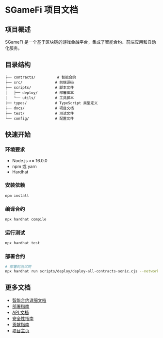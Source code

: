 # SGameFi 项目文档

## 项目概述

SGameFi 是一个基于区块链的游戏金融平台，集成了智能合约、前端应用和自动化服务。

## 目录结构

```
├── contracts/          # 智能合约
├── src/               # 前端源码
├── scripts/           # 脚本文件
│   ├── deploy/        # 部署脚本
│   └── utils/         # 工具脚本
├── types/             # TypeScript 类型定义
├── docs/              # 项目文档
├── test/              # 测试文件
└── config/            # 配置文件
```

## 快速开始

### 环境要求

- Node.js >= 16.0.0
- npm 或 yarn
- Hardhat

### 安装依赖

```bash
npm install
```

### 编译合约

```bash
npx hardhat compile
```

### 运行测试

```bash
npx hardhat test
```

### 部署合约

```bash
# 部署到测试网
npx hardhat run scripts/deploy/deploy-all-contracts-sonic.cjs --network sonic-testnet
```

## 更多文档

- [智能合约详细文档](./contracts.md)
- [部署指南](./deployment.md)
- [API 文档](./API.md)
- [安全性指南](../SECURITY.md)
- [贡献指南](../CONTRIBUTING.md)
- [项目主页](../README.md)
